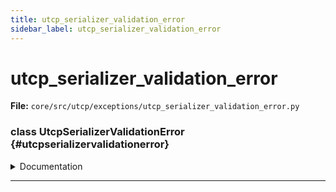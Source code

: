 ```yaml
---
title: utcp_serializer_validation_error
sidebar_label: utcp_serializer_validation_error
---
```


# utcp_serializer_validation_error

**File:** `core/src/utcp/exceptions/utcp_serializer_validation_error.py`

### class UtcpSerializerValidationError {#utcpserializervalidationerror}

<details>
<summary>Documentation</summary>

Exception raised when a serializer validation fails.
</details>

---
